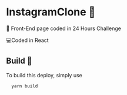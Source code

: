
# InstagramClone 🤳
📅 Front-End page coded in 24 Hours Challenge



💻Coded in React 


## Build 🚧

To build this deploy, simply use 

```bash
  yarn build
```

